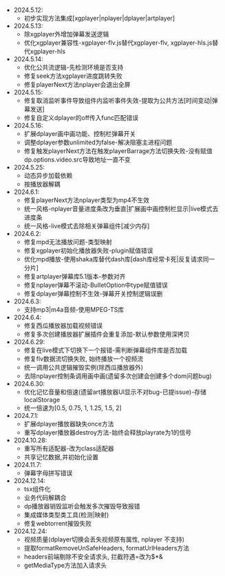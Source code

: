 - 2024.5.12:
  - 初步实现方法集成[xgplayer|nplayer|dplayer|artplayer]
- 2024.5.13:
  - 除xgplayer外增加弹幕发送逻辑
  - 优化xgplayer兼容性-xgplayer-flv.js替代xgplayer-flv, xgplayer-hls.js替代xgplayer-hls
- 2024.5.14:
  - 优化公共流逻辑-先检测环境是否支持
  - 修复seek方法xgplayer进度跳转失败
  - 修复playerNext方法nplayer会退出全屏
- 2024.5.15:
  - 修复取消监听事件导致组件内监听事件失效-提取为公共方法[时间变动|弹幕发送]
  - 修复自定义dplayer的off传入func匹配错误
- 2024.5.16:
  - 扩展dplayer画中画功能、控制栏弹幕开关
  - 调整dplayer参数unlimited为false-解决阻塞主进程问题
  - 修复触发playerNext方法在触发playerBarrage方法切换失败-没有赋值dp.options.video.src导致地址一直不变
- 2024.5.25:
  - 动态异步加载依赖
  - 按播放器解耦
- 2024.6.1:
  - 修复playerNext方法nplayer类型为mp4不生效
  - 统一风格-nplayer音量进度条改为垂直|扩展画中画控制栏显示|live模式去进度条
  - 统一风格-live模式去除相关弹幕组件[减少内存]
- 2024.6.2:
  - 修复mpd无法播放问题-类型映射
  - 修复xgplayer初始化播放器失败-plugin赋值错误
  - 优化mpd播放-使用shaka库替代dash库[dash库经常卡死|反复请求同一分片]
  - 修复artplayer弹幕库5.1版本-参数对齐
  - 修复nplayer弹幕不滚动-BulletOption中type赋值错误
  - 修复dplayer弹幕控制不生效-弹幕开关控制逻辑误删
- 2024.6.3:
  - 支持mp3|m4a音频-使用MPEG-TS库
- 2024.6.4:
  - 修复西瓜播放器加载视频错误
  - 修复多次创建播放器扩展插件会重复添加-默认参数使用深拷贝
- 2024.6.29:
  - 修复在live模式下切换下一个报错-需判断弹幕组件库是否加载
  - 修复flv数据流切换失败, 始终播放一个视频流
  - 统一调用公共逻辑摧毁实例(除西瓜播放器外)
  - 去除nplayer控制条调用画中画(遗留多次创建会创建多个dom问题bug)
- 2024.6.30:
  - 优化记忆音量和倍速(遗留art播放器UI显示不对bug-已提issue)-存储localStorage
  - 统一倍速为[0.5, 0.75, 1, 1.25, 1.5, 2]
- 2024.7.1:
  - 扩展dplayer播放器缺失once方法
  - 重写dplayer播放器destroy方法-始终会释放playrate为1的信号
- 2024.10.28:
  - 重写所有适配器-改为class适配器
  - 共享记忆数据,并初始化设置
- 2024.11.7:
  - 弹幕字母拼写错误
- 2024.12.14:
  - tsx组件化
  - 业务代码解耦合
  - dp播放器销毁监听会触发多次摧毁导致报错
  - 集成媒体类型类工具(检测|映射)
  - 修复webtorrent摧毁失败
- 2024.12.24:
  - 视频质量(dplayer切换会丢失视频原有属性, nplayer 不支持)
  - 提取formatRemoveUnSafeHeaders, formatUrlHeaders方法
  - headers前端剔除不安全请求头, 拦截符遇=改为$*&
  - getMediaType方法加入请求头
